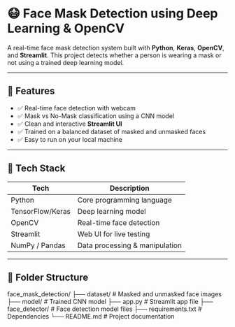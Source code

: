 # 😷 Face Mask Detection using Deep Learning & OpenCV

A real-time face mask detection system built with **Python**, **Keras**, **OpenCV**, and **Streamlit**. This project detects whether a person is wearing a mask or not using a trained deep learning model.

---

## 📌 Features

- ✅ Real-time face detection with webcam
- ✅ Mask vs No-Mask classification using a CNN model
- ✅ Clean and interactive **Streamlit UI**
- ✅ Trained on a balanced dataset of masked and unmasked faces
- ✅ Easy to run on your local machine

---

## 🧠 Tech Stack

| Tech             | Description                       |
|------------------|-----------------------------------|
| Python           | Core programming language         |
| TensorFlow/Keras | Deep learning model               |
| OpenCV           | Real-time face detection          |
| Streamlit        | Web UI for live testing           |
| NumPy / Pandas   | Data processing & manipulation    |

---

## 📂 Folder Structure

face_mask_detection/
├── dataset/ # Masked and unmasked face images
├── model/ # Trained CNN model
├── app.py # Streamlit app file
├── face_detector/ # Face detection model files
├── requirements.txt # Dependencies
└── README.md # Project documentation
